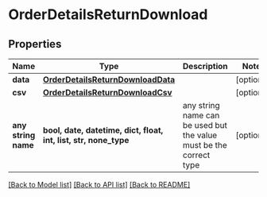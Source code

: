 # OrderDetailsReturnDownload


## Properties
Name | Type | Description | Notes
------------ | ------------- | ------------- | -------------
**data** | [**OrderDetailsReturnDownloadData**](OrderDetailsReturnDownloadData.md) |  | [optional] 
**csv** | [**OrderDetailsReturnDownloadCsv**](OrderDetailsReturnDownloadCsv.md) |  | [optional] 
**any string name** | **bool, date, datetime, dict, float, int, list, str, none_type** | any string name can be used but the value must be the correct type | [optional]

[[Back to Model list]](../README.md#documentation-for-models) [[Back to API list]](../README.md#documentation-for-api-endpoints) [[Back to README]](../README.md)


